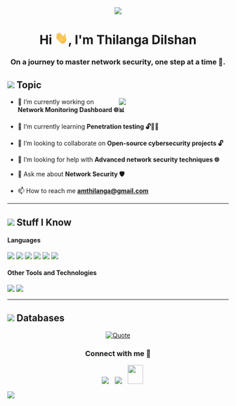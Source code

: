 <p align="center"><picture align="center"><img align="center" src = "https://github.com/7oSkaaa/7oSkaaa/blob/main/Images/about_me.gif?raw=true" width = 70px></picture></p>
<h1 align="center">Hi <img src="https://raw.githubusercontent.com/ABSphreak/ABSphreak/master/gifs/Hi.gif" width="30px">, I'm Thilanga Dilshan
<h3 align="center">On a journey to master network security, one step at a time 🚀.</h3>


<h2><img src="https://media.giphy.com/media/cj87CxfRtrUifF3Ryk/giphy.gif" height="25"> Topic </h2>

<picture> <img align="right" src="https://github.com/7oSkaaa/7oSkaaa/blob/main/Images/Right_Side.gif?raw=true" width = 250px></picture>
-  🔭 I’m currently working on **Network Monitoring Dashboard 🌐📊**

- 🌱 I’m currently learning **Penetration testing 🔓🕵️‍♂️**

- 👯 I’m looking to collaborate on **Open-source cybersecurity projects 🔓**

- 🤝 I’m looking for help with **Advanced network security techniques 🌐**

- 💬 Ask me about **Network Security 🛡️**

- 📫 How to reach me **amthilanga@gmail.com**

-------------------

<h2><img src="https://media.giphy.com/media/cj87CxfRtrUifF3Ryk/giphy.gif" height="25"> Stuff I Know</h2>

<h4> Languages </h4>
<span> 
  <img src="https://img.shields.io/badge/HTML5-E34F26?style=for-the-badge&logo=html5&logoColor=white">
  <img src="https://img.shields.io/badge/CSS3-1572B6?style=for-the-badge&logo=css3&logoColor=white">
  <img src="https://img.shields.io/badge/JavaScript-F7DF1E?style=for-the-badge&logo=javascript&logoColor=black">
  <img src="https://img.shields.io/badge/Java-ED8B00?style=for-the-badge&logo=java&logoColor=white">
  <img src="https://img.shields.io/badge/C-00599C?style=for-the-badge&logo=c&logoColor=white">
  <img src="https://img.shields.io/badge/PHP-777BB4?style=for-the-badge&logo=php&logoColor=white">
</span>

<h4> Other Tools and Technologies </h4>
<span>
  <img src="https://img.shields.io/badge/Metasploit-4CAF50?style=for-the-badge&logo=metasploit&logoColor=white">
<img src="https://img.shields.io/badge/Linux-000000?style=for-the-badge&logo=linux&logoColor=FBC02D&color=000000">
	
  -------------------
  <h2><img src="https://media.giphy.com/media/cj87CxfRtrUifF3Ryk/giphy.gif" height="25">  Databases </h2>



<p align="center">
    <a href="https://github.com/piyushsuthar/github-readme-quotes">
        <img alt="Quote" src="https://quotes-github-readme.vercel.app/api?type=horizontal&theme=tokyonight&animation=grow_out_in&quote=Stay%20resilient,%20innovate,%20and%20protect.%20With%20dedication,%20focus,%20and%20strategic%20vision,%20you%E2%80%99ll%20master%20cybersecurity%20and%20safeguard%20the%20digital%20world.%20&quoteCategory=programming">
    </a>
</p>


</span>
<h3 align="center" >Connect with me 🤝 </h3>

<p align="center">

 <div align="center"  class="icons-social" style="margin-left: 10px;">
        <a   target="_blank" href="https://www.linkedin.com/in/nitin-dahiya/">
			<img src="https://img.icons8.com/doodle/40/000000/linkedin--v2.png" style="margin-left: 10px;" ></a>
        <a style="margin-left: 10px;" target="_blank" href="https://github.com/nitindahiya199">
		<img src="https://img.icons8.com/doodle/40/000000/github--v1.png"></a>
           <a style="margin-left: 10px;" target="_blank" href="mailto:nitindahiya00000@gmail.com">
		<img src="https://img.icons8.com/doodle/2x/gmail-new.png" style=" width:35px; height:43px;"></a>
      </div>

</p>


<a href="https://www.youtube.com/watch?v=dQw4w9WgXcQ"><img src="https://user-images.githubusercontent.com/73097560/115834477-dbab4500-a447-11eb-908a-139a6edaec5c.gif"></a>
